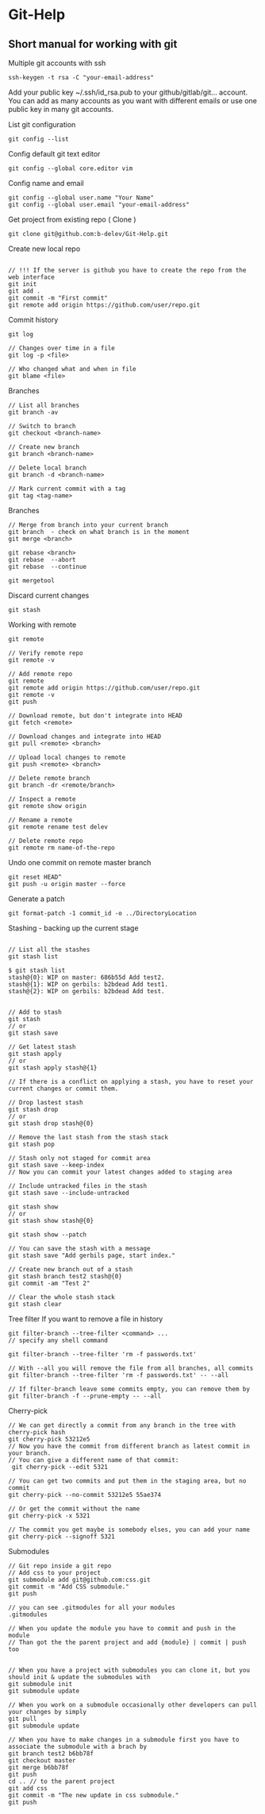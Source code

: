 # Git-Help

## Short manual for working with git


Multiple git accounts with ssh

```git
ssh-keygen -t rsa -C "your-email-address"
```

Add your public key ~/.ssh/id_rsa.pub to your github/gitlab/git... account.
You can add as many accounts as you want with different emails or use one public key in many git accounts.

List git configuration

```git
git config --list
```

Config default git text editor 

```git
git config --global core.editor vim
```

Config name and email

```git
git config --global user.name "Your Name"
git config --global user.email "your-email-address"
```

Get project from existing repo ( Clone )

```git
git clone git@github.com:b-delev/Git-Help.git
```
Create new local repo
```git

// !!! If the server is github you have to create the repo from the web interface
git init
git add .
git commit -m "First commit"
git remote add origin https://github.com/user/repo.git
```

Commit history
```git
git log

// Changes over time in a file
git log -p <file>

// Who changed what and when in file
git blame <file>
```

Branches
```git
// List all branches
git branch -av

// Switch to branch
git checkout <branch-name>

// Create new branch
git branch <branch-name>

// Delete local branch
git branch -d <branch-name>

// Mark current commit with a tag
git tag <tag-name>
```


Branches

```git
// Merge from branch into your current branch
git branch  - check on what branch is in the moment
git merge <branch>

git rebase <branch>
git rebase  --abort
git rebase  --continue

git mergetool
```

Discard current changes
```git
git stash
```


Working with remote
```git
git remote

// Verify remote repo
git remote -v

// Add remote repo
git remote
git remote add origin https://github.com/user/repo.git
git remote -v
git push

// Download remote, but don't integrate into HEAD
git fetch <remote>

// Download changes and integrate into HEAD
git pull <remote> <branch>

// Upload local changes to remote
git push <remote> <branch>

// Delete remote branch
git branch -dr <remote/branch>

// Inspect a remote
git remote show origin

// Rename a remote
git remote rename test delev

// Delete remote repo
git remote rm name-of-the-repo
```

Undo one commit on remote master branch
```git
git reset HEAD^
git push -u origin master --force
```

Generate a patch
```git
git format-patch -1 commit_id -o ../DirectoryLocation
```

Stashing - backing up the current stage 
```git

// List all the stashes
git stash list 

$ git stash list
stash@{0}: WIP on master: 686b55d Add test2.
stash@{1}: WIP on gerbils: b2bdead Add test1.
stash@{2}: WIP on gerbils: b2bdead Add test.


// Add to stash
git stash
// or
git stash save

// Get latest stash
git stash apply
// or
git stash apply stash@{1}

// If there is a conflict on applying a stash, you have to reset your current changes or commit them.

// Drop lastest stash
git stash drop
// or 
git stash drop stash@{0}

// Remove the last stash from the stash stack
git stash pop

// Stash only not staged for commit area
git stash save --keep-index
// Now you can commit your latest changes added to staging area

// Include untracked files in the stash
git stash save --include-untracked

git stash show
// or
git stash show stash@{0}

git stash show --patch

// You can save the stash with a message
git stash save "Add gerbils page, start index."

// Create new branch out of a stash
git stash branch test2 stash@{0}
git commit -am "Test 2"

// Clear the whole stash stack
git stash clear

```


Tree filter
If you want to remove a file in history
```git
git filter-branch --tree-filter <command> ...
// specify any shell command

git filter-branch --tree-filter 'rm -f passwords.txt'

// With --all you will remove the file from all branches, all commits
git filter-branch --tree-filter 'rm -f passwords.txt' -- --all

// If filter-branch leave some commits empty, you can remove them by
git filter-branch -f --prune-empty -- --all
```

Cherry-pick
```git
// We can get directly a commit from any branch in the tree with cherry-pick hash
git cherry-pick 53212e5
// Now you have the commit from different branch as latest commit in your branch.
// You can give a different name of that commit:
 git cherry-pick --edit 5321

// You can get two commits and put them in the staging area, but no commit
git cherry-pick --no-commit 53212e5 55ae374

// Or get the commit without the name 
git cherry-pick -x 5321

// The commit you get maybe is somebody elses, you can add your name
git cherry-pick --signoff 5321
```


Submodules
```git
// Git repo inside a git repo
// Add css to your project
git submodule add git@github.com:css.git
git commit -m "Add CSS submodule."
git push

// you can see .gitmodules for all your modules
.gitmodules

// When you update the module you have to commit and push in the module
// Than got the the parent project and add {module} | commit | push too


// When you have a project with submodules you can clone it, but you should init & update the submodules with
git submodule init
git submodule update

// When you work on a submodule occasionally other developers can pull your changes by simply
git pull 
git submodule update

// When you have to make changes in a submodule first you have to associate the submodule with a brach by
git branch test2 b6bb78f 
git checkout master
git merge b6bb78f
git push
cd .. // to the parent project
git add css
git commit -m "The new update in css submodule."
git push


```